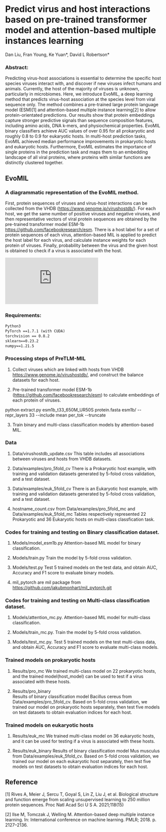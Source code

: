 # Predict virus and host interactions based on pre-trained transformer model and attention-based multiple instances learning
Dan Liu, Fran Young, Ke Yuan*, David L Robertson*
### Abstract:
Predicting virus-host associations is essential to determine the specific host species viruses interact with, and discover if new viruses infect humans and animals. Currently, the host of the majority of viruses is unknown, particularly in microbiomes. Here, we introduce EvoMIL, a deep learning method that predicts virus-host association at the species level from viral sequence only. The method combines a pre-trained large protein language model (ESM)[1] and attention-based multiple instance learning[2] to allow protein-orientated predictions. Our results show that protein embeddings capture stronger predictive signals than sequence composition features, including amino acids, DNA k-mers, and physiochemical properties. EvoMIL binary classifiers achieve AUC values of over 0.95 for all prokaryotic and roughly 0.8 to 0.9 for eukaryotic hosts. In multi-host prediction tasks, EvoMIL achieved median performance improvements in prokaryotic hosts and eukaryotic hosts. Furthermore, EvoMIL estimates the importance of single proteins in the prediction task and maps them to an embedding landscape of all viral proteins, where proteins with similar functions are distinctly clustered together.

## EvoMIL
###  A diagrammatic representation of the EvoMIL method.
First, protein sequences of viruses and virus-host interactions can be collected from the VHDB (https://www.genome.jp/virushostdb/). For each host, we get the same number of positive viruses and negative viruses, and then representative vectors of viral protein sequences are obtained by the pre-trained transformer model ESM-1b https://github.com/facebookresearch/esm. There is a host label for a set of protein sequences of each virus, attention-based MIL is applied to predict the host label for each virus, and calculate instance weights for each protein of viruses. Finally, probability between the virus and the given host is obtained to check if a virus is associated with the host.

![flowchart](https://github.com/liudan111/EvoMIL/blob/f647d322891c6bbccfca6daafb98cba0981d3e26/Figures/flowchart.pdf)

### Requirements:
    Python3
    PyTorch ==1.7.1 (with CUDA)
    torchvision == 0.8.2
    sklearn==0.23.2
    numpy==1.21.5

### Processing steps of PreTLM-MIL
1.  Collect viruses which are linked with hosts from VHDB https://www.genome.jp/virushostdb/, and construct the balance datasets for each host.

2.  Pre-trained transformer model ESM-1b (https://github.com/facebookresearch/esm) to calculate embeddings of each protein of viruses.

python extract.py esm1b_t33_650M_UR50S protein.fasta esm1b/ --repr_layers 33 --include mean per_tok --truncate

3.  Train binary and multi-class classification models by attention-based MIL.


### Data
1.  Data/virushostdb_update.csv
    This table includes all associations between viruses and hosts from VHDB datasets.

2.  Data/examples/pro_5fold_cv
    There is a Prokaryotic host example, with training and validation datasets generated by 5-folod cross validation, and a test dataset.

3.  Data/examples/euk_5fold_cv 
    There is an Eukaryotic host example, with training and validation datasets generated by 5-folod cross validation, and a test dataset.

4.  hostname_count.csv from Data/examples/pro_5fold_mc and Data/examples/euk_5fold_mc
    Tables respectively represented 22 Prokaryotic and 36 Eukaryotic hosts on multi-class classfication task.
     
### Codes for training and testing on  Binary classification dataset.
1. Models/model_esm1b.py
   Attention-based MIL model for binary classification.

2. Models/train.py
   Train the model by 5-fold cross validation.

3. Models/test.py
    Test 5 trained models on the test data, and obtain AUC, Accuracy and F1 score to evaluate binary models.
    
4. mil_pytorch are mil package from https://github.com/jakubmonhart/mil_pytorch.git

### Codes for training and testing on Multi-class classification dataset.
1. Models/attention_mc.py. Attention-based MIL model for multi-class classification.

2. Models/train_mc.py. Train the model by 5-fold cross validation.

3. Models/test_mc.py. Test 5 trained models on the test multi-class data, and obtain AUC, Accuracy and F1 score to evaluate multi-class models.

### Trained models on prokaryotic hosts
1.  Results/pro_mc
    We trained multi-class model on 22 prokaryotic hosts, and the trained model(host_model) can be used to test if a virus associated with these hosts.

2.  Results/pro_binary  
    Results of binary classification model Bacillus cereus from Data/examples/pro_5fold_cv. Based on 5-fold cross validation, we trained our model on prokaryotic hosts separately, then test five models on test datasets to obtain evaluation indices for each host. 


### Trained models on eukaryotic hosts
1. Results/euk_mc
   We trained multi-class model on 36 eukaryotic hosts, and it can be used for testing if a virus is associated with these hosts.

3. Results/euk_binary
    Results of binary classification model Mus musculus from Data/examples/euk_5fold_cv. Based on 5-fold cross validation, we trained our model on each eukaryotic host separately, then test five models on test datasets to obtain evaluation indices for each host. 
    
## Reference
[1] Rives A, Meier J, Sercu T, Goyal S, Lin Z, Liu J, et al. Biological structure and function emerge from scaling unsupervised learning to 250 million protein sequences. Proc Natl Acad Sci U S A. 2021;118(15)

[2] Ilse M, Tomczak J, Welling M. Attention-based deep multiple instance learning. In: International conference on machine learning. PMLR; 2018. p. 2127–2136.
